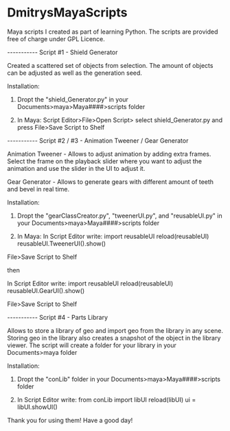 # DmitrysMayaScripts
Maya scripts I created as part of learning Python. The scripts are provided free of charge under GPL Licence.


----------- Script #1 - Shield Generator

Created a scattered set of objects from selection. The amount of objects can be adjusted as well as the generation seed.

Installation:

1) Dropt the "shield_Generator.py" in your Documents>maya>Maya####>scripts folder

2) In Maya:
  Script Editor>File>Open Script> select shield_Generator.py and press File>Save Script to Shelf
  
----------- Script #2 / #3 - Animation Tweener / Gear Generator

Animation Tweener - Allows to adjust animation by adding extra frames. Select the frame on the playback slider where you want to adjust the animation and use the slider in the UI to adjust it.

Gear Generator - Allows to generate gears with different amount of teeth and bevel in real time.

Installation:

1) Dropt the "gearClassCreator.py", "tweenerUI.py", and "reusableUI.py" in your Documents>maya>Maya####>scripts folder

2) In Maya:
  In Script Editor write:
          import reusableUI
          reload(reusableUI)
          reusableUI.TweenerUI().show()
          
File>Save Script to Shelf

then

In Script Editor write:
          import reusableUI
          reload(reusableUI)
          reusableUI.GearUI().show()
          
File>Save Script to Shelf

----------- Script #4 - Parts Library

Allows to store a library of geo and import geo from the library in any scene.
Storing geo in the library also creates a snapshot of the object in the library viewer.
The script will create a folder for your library in your Documents>maya folder

Installation:

1) Dropt the "conLib" folder in your Documents>maya>Maya####>scripts folder

2) In Script Editor write:
              from conLib import libUI
              reload(libUI)
              ui = libUI.showUI()
              
              
Thank you for using them! Have a good day!

